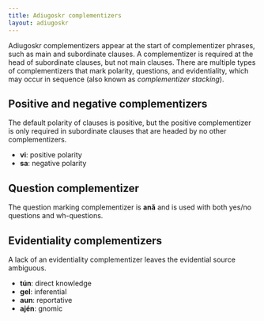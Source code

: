 ```yaml
---
title: Adiugoskr complementizers
layout: adiugoskr
---
```

Adiugoskr complementizers appear at the start of complementizer phrases, such as main and subordinate clauses. A complementizer is required at the head of subordinate clauses, but not main clauses. There are multiple types of complementizers that mark polarity, questions, and evidentiality, which may occur in sequence (also known as *complementizer stacking*).

## Positive and negative complementizers
The default polarity of clauses is positive, but the positive complementizer is only required in subordinate clauses that are headed by no other complementizers.

* **vi**: positive polarity
* **sa**: negative polarity

## Question complementizer
The question marking complementizer is **anǎ** and is used with both yes/no questions and wh-questions.

## Evidentiality complementizers
A lack of an evidentiality complementizer leaves the evidential source ambiguous.

* **tún**: direct knowledge
* **gel**: inferential
* **aun**: reportative
* **ajén**: gnomic
